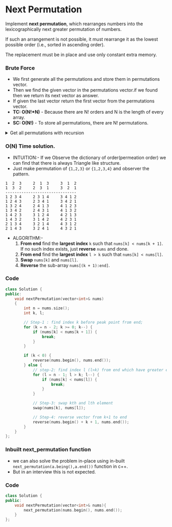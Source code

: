 # Next Permutation

Implement **next permutation**, which rearranges numbers into the lexicographically next greater permutation of numbers.

If such an arrangement is not possible, it must rearrange it as the lowest possible order (i.e., sorted in ascending order).

The replacement must be in place and use only constant extra memory.

### Brute Force

-   We first generate all the permutations and store them in permutations vector.
-   Then we find the given vector in the permutations vector.if we found then we return its next vector as answer.
-   If given the last vector return the first vector from the permutations vector.
-   **TC: O(N!\*N)** - Because there are N! orders and N is the length of every array.
-   **SC: O(N!)** - To store all permutations, there are N! permutations.

<details>
  <summary>Get all permutations with recursion</summary>
  
```cpp
void allPermutations(vector<vector<int>> ans, vector<int> nums, int ind)
{
    if (ind == nums.size())
    {
        ans.push_back(nums);
        return;
    }
    for (int i = ind; i < nums.size(); i++)
    {
        swap(nums[ind], nums[i]);
        allPermutations(ans, nums, ind + 1);
        swap(nums[ind], nums[i]);
    }
}
```

</details>

### O(N) Time solution.

-   INTUITION:- If we Observe the dictionary of order(permeation order) we can find that there is always Triangle like structure.
-   Just make permutation of `{1,2,3}` or `{1,2,3,4}` and observer the pattern.

```
1  2  3     2  1  3     3  1  2
1  3  2     2  3  1     3  2  1
-------------------------------
1 2 3 4     2 3 1 4     3 4 1 2
1 2 4 3     2 3 4 1     3 4 2 1
1 3 2 4     2 4 1 3     4 1 2 3
1 3 4 2     2 4 3 1     4 1 3 2
1 4 2 3     3 1 2 4     4 2 1 3
1 4 3 2     3 1 4 2     4 2 3 1
2 1 3 4     3 2 1 4     4 3 1 2
2 1 4 3     3 2 4 1     4 3 2 1
```

-   ALGORITHM:-
    1. **From end** find the **largest index** `k` such that `nums[k] < nums[k + 1]`.
       If no such index exists, just **reverse** `nums` and done.
    2. **From end** find the **largest index** `l > k` such that `nums[k] < nums[l]`.
    3. **Swap** `nums[k]` and `nums[l]`.
    4. **Reverse** the sub-array `nums[(k + 1):end]`.

### Code

```cpp
class Solution {
public:
    void nextPermutation(vector<int>& nums)
    {
        int n = nums.size();
        int k, l;

        // Step-1 : find index k before peak point from end;
        for (k = n - 2; k >= 0; k--) {
            if (nums[k] < nums[k + 1]) {
                break;
            }
        }

        if (k < 0) {
            reverse(nums.begin(), nums.end());
        } else {
            // step-2: find index l (l>k) from end which have greater element than at index k;
            for (l = n - 1; l > k; l--) {
                if (nums[k] < nums[l]) {
                    break;
                }
            }

            // Step-3: swap kth and lth element
            swap(nums[k], nums[l]);

            // Step-4: reverse vector from k+1 to end
            reverse(nums.begin() + k + 1, nums.end());
        }
    }
};
```

### Inbuilt next_permutation function

-   we can also solve the problem in-place using in-built `next_permutation(a.being(),a.end())` function in c++.
-   But in an interview this is not expected.

### Code

```cpp
class Solution {
public:
    void nextPermutation(vector<int>& nums){
        next_permutation(nums.begin(), nums.end());
    }
};
```
